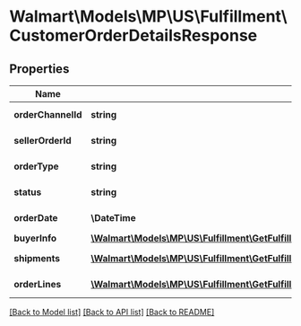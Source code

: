 # Walmart\Models\MP\US\Fulfillment\CustomerOrderDetailsResponse

## Properties

Name | Type | Description | Notes
------------ | ------------- | ------------- | -------------
**orderChannelId** | **string** | orderChannelId of the order | [optional]
**sellerOrderId** | **string** | sellerOrderId of the order | [optional]
**orderType** | **string** | order type of the order | [optional]
**status** | **string** | status of the order | [optional]
**orderDate** | **\DateTime** | createDate of the order | [optional]
**buyerInfo** | [**\Walmart\Models\MP\US\Fulfillment\GetFulfillmentOrdersStatus200ResponsePayloadInnerBuyerInfo**](GetFulfillmentOrdersStatus200ResponsePayloadInnerBuyerInfo.md) |  | [optional]
**shipments** | [**\Walmart\Models\MP\US\Fulfillment\GetFulfillmentOrdersStatus200ResponsePayloadInnerShipmentsInner[]**](GetFulfillmentOrdersStatus200ResponsePayloadInnerShipmentsInner.md) | createDate of the order | [optional]
**orderLines** | [**\Walmart\Models\MP\US\Fulfillment\GetFulfillmentOrdersStatus200ResponsePayloadInnerOrderLinesInner[]**](GetFulfillmentOrdersStatus200ResponsePayloadInnerOrderLinesInner.md) | order lines details | [optional]


[[Back to Model list]](./) [[Back to API list]](../../../../../README.md#supported-apis) [[Back to README]](../../../../../README.md)
